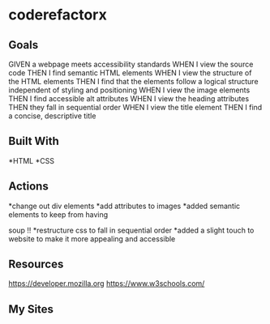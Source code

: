 # coderefactorx

## Goals
GIVEN a webpage meets accessibility standards
WHEN I view the source code
THEN I find semantic HTML elements
WHEN I view the structure of the HTML elements
THEN I find that the elements follow a logical structure independent of styling and positioning
WHEN I view the image elements
THEN I find accessible alt attributes
WHEN I view the heading attributes
THEN they fall in sequential order
WHEN I view the title element
THEN I find a concise, descriptive title

## Built With
*HTML
*CSS

## Actions
*change out div elements
*add <alt> attributes to images 
*added semantic elements to keep from having <div> soup !! 
*restructure css to fall in sequential  order
*added a slight touch to website to make it more appealing and accessible 
  
## Resources
  https://developer.mozilla.org    https://www.w3schools.com/
  
  ## My Sites
  
  
  

